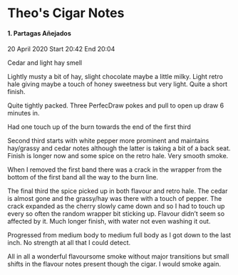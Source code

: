 # Theo's Cigar Notes

#### 1. Partagas Añejados

20 April 2020
Start 20:42
End 20:04

Cedar and light hay smell

Lightly musty a bit of hay, slight chocolate maybe a little milky. Light retro hale giving maybe a touch of honey sweetness but very light. Quite a short finish.

Quite tightly packed. Three PerfecDraw pokes and pull to open up draw 6 minutes in.

Had one touch up of the burn towards the end of the first third

Second third starts with white pepper more prominent and maintains hay/grassy and cedar notes although the latter is taking a bit of a back seat. Finish is longer now and some spice on the retro hale. Very smooth smoke.

When I removed the first band there was a crack in the wrapper from the bottom of the first band all the way to the burn line. 

The final third the spice picked up in both flavour and retro hale. The cedar is almost gone and the grassy/hay was there with a touch of pepper. The crack expanded as the cherry slowly came down and so I had to touch up every so often the random wrapper bit sticking up. Flavour didn’t seem so affected by it. Much longer finish, with water not even washing it out.

Progressed from medium body to medium full body as I got down to the last inch. No strength at all that I could detect.

All in all a wonderful flavoursome smoke without major transitions but small shifts in the flavour notes present though the cigar. I would smoke again.
